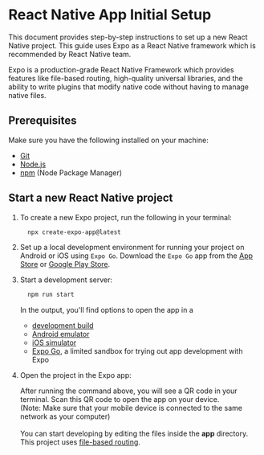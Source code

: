 # React Native App Initial Setup

This document provides step-by-step instructions to set up a new React Native project. This guide uses Expo as a React Native framework which is recommended by React Native team.

Expo is a production-grade React Native Framework which provides features like file-based routing, high-quality universal libraries, and the ability to write plugins that modify native code without having to manage native files.

## Prerequisites

Make sure you have the following installed on your machine:

- [Git](https://git-scm.com/)
- [Node.js](https://nodejs.org/en)
- [npm](https://www.npmjs.com/) (Node Package Manager)

## Start a new React Native project

1. To create a new Expo project, run the following in your terminal:

   ```bash
     npx create-expo-app@latest
   ```

2. Set up a local development environment for running your project on Android or iOS using `Expo Go`. Download the `Expo Go` app from the [App Store](https://apps.apple.com/us/app/expo-go/id982107779) or [Google Play Store](https://play.google.com/store/apps/details?id=host.exp.exponent&referrer=www).

3. Start a development server:

   ```bash
     npm run start
   ```

   In the output, you'll find options to open the app in a

   - [development build](https://docs.expo.dev/develop/development-builds/introduction/)
   - [Android emulator](https://docs.expo.dev/workflow/android-studio-emulator/)
   - [iOS simulator](https://docs.expo.dev/workflow/ios-simulator/)
   - [Expo Go](https://expo.dev/go), a limited sandbox for trying out app development with Expo

4. Open the project in the Expo app:

   After running the command above, you will see a QR code in your terminal. Scan this QR code to open the app on your device. <br>
   (Note: Make sure that your mobile device is connected to the same network as your computer)
   <br><br>
   You can start developing by editing the files inside the **app** directory. This project uses [file-based routing](https://docs.expo.dev/router/introduction).
